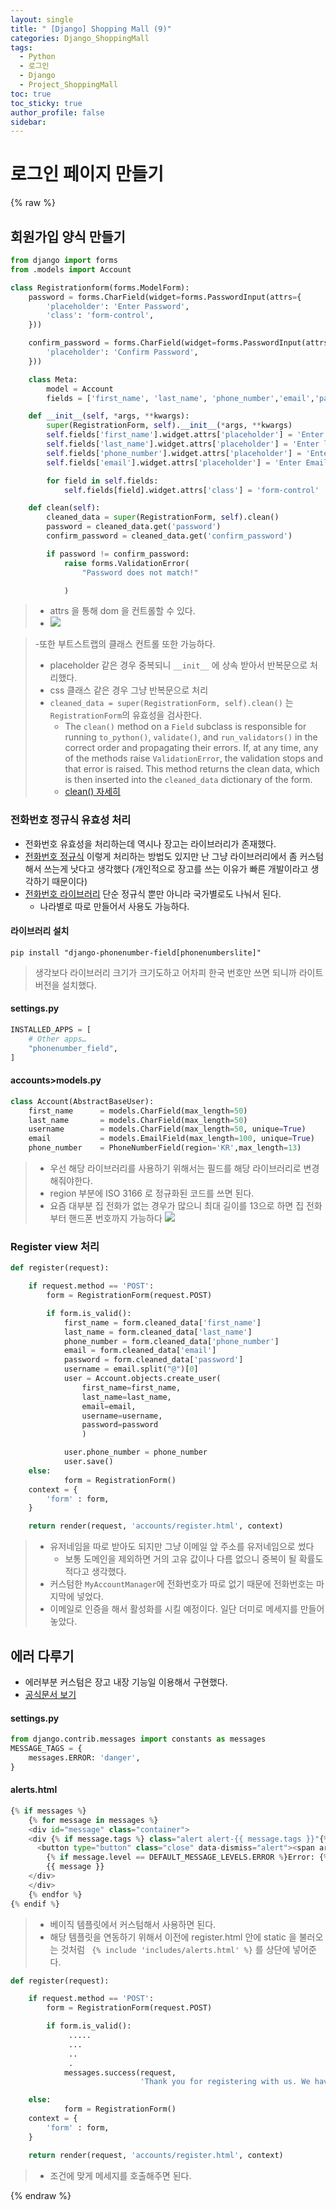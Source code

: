 ```yaml
---
layout: single
title: " [Django] Shopping Mall (9)"
categories: Django_ShoppingMall
tags:
  - Python
  - 로그인
  - Django
  - Project_ShoppingMall
toc: true
toc_sticky: true
author_profile: false
sidebar:
---
```

# 로그인 페이지 만들기

{% raw %}

## 회원가입 양식 만들기

```python
from django import forms
from .models import Account

class Registrationform(forms.ModelForm):
    password = forms.CharField(widget=forms.PasswordInput(attrs={
        'placeholder': 'Enter Password',
        'class': 'form-control',
    }))

    confirm_password = forms.CharField(widget=forms.PasswordInput(attrs={
        'placeholder': 'Confirm Password',
    }))

    class Meta:
        model = Account
        fields = ['first_name', 'last_name', 'phone_number','email','password']

    def __init__(self, *args, **kwargs):
        super(RegistrationForm, self).__init__(*args, **kwargs)
        self.fields['first_name'].widget.attrs['placeholder'] = 'Enter First Name'
        self.fields['last_name'].widget.attrs['placeholder'] = 'Enter last Name'
        self.fields['phone_number'].widget.attrs['placeholder'] = 'Enter Phone Number'
        self.fields['email'].widget.attrs['placeholder'] = 'Enter Email Address'

        for field in self.fields:  
            self.fields[field].widget.attrs['class'] = 'form-control'

    def clean(self):
        cleaned_data = super(RegistrationForm, self).clean()
        password = cleaned_data.get('password')
        confirm_password = cleaned_data.get('confirm_password')

        if password != confirm_password:
            raise forms.ValidationError(
                "Password does not match!"

            )
```
>- attrs 을 통해 dom 을 컨트롤할 수 있다.
>- ![](https://i.imgur.com/s56KjXv.png)

>	-또한 부트스트랩의 클래스 컨트롤 또한 가능하다.
>	- placeholder 같은 경우 중복되니 `__init__` 에 상속 받아서 반복문으로 처리했다.
>- css 클래스 같은 경우 그냥 반복문으로 처리
>- `cleaned_data = super(RegistrationForm, self).clean()` 는 `RegistrationForm`의 유효성을 검사한다.
>	-   The `clean()` method on a `Field` subclass is responsible for running `to_python()`, `validate()`, and `run_validators()` in the correct order and propagating their errors. If, at any time, any of the methods raise `ValidationError`, the validation stops and that error is raised. This method returns the clean data, which is then inserted into the `cleaned_data` dictionary of the form.
>	- [clean() 자세히](https://docs.djangoproject.com/ko/4.2/ref/forms/validation/)


### 전화번호 정규식 유효성 처리

- 전화번호 유효성을 처리하는데 역시나 장고는 라이브러리가 존재했다.
- [전화번호 정규식](https://velog.io/@mmy789/Django-User-%EB%AA%A8%EB%8D%B8%EC%97%90-%ED%95%B8%EB%93%9C%ED%8F%B0-%EB%B2%88%ED%98%B8-%EC%A0%80%EC%9E%A5%ED%95%98%EA%B8%B0) 이렇게 처리하는 방법도 있지만 난 그냥 라이브러리에서 좀 커스텀해서 쓰는게 낫다고 생각했다 (개인적으로 장고를 쓰는 이유가 빠른 개발이라고 생각하기 때문이다)
- [전화번호 라이브러리](https://django-phonenumber-field.readthedocs.io/en/latest/index.html) 단순 정규식 뿐만 아니라 국가별로도 나눠서 된다.
	- 나라별로 따로 만들어서 사용도 가능하다.


#### 라이브러리 설치
`pip install "django-phonenumber-field[phonenumberslite]"`
> 생각보다 라이브러리 크기가 크기도하고 어차피 한국 번호만 쓰면 되니까 라이트버전을 설치했다.

#### settings.py
```python
INSTALLED_APPS = [
    # Other apps…
    "phonenumber_field",
]
```

#### accounts>models.py
```python
class Account(AbstractBaseUser):
    first_name      = models.CharField(max_length=50)
    last_name       = models.CharField(max_length=50)
    username        = models.CharField(max_length=50, unique=True)
    email           = models.EmailField(max_length=100, unique=True)
    phone_number    = PhoneNumberField(region='KR',max_length=13)
```
> - 우선 해당 라이브러리를 사용하기 위해서는 필드를 해당 라이브러리로 변경해줘야한다.
> - region 부분에 ISO 3166 로 정규화된 코드를 쓰면 된다. 
> - 요즘 대부분 집 전화가 없는 경우가 많으니 최대 길이를 13으로 하면 집 전화 부터 핸드폰 번호까지 가능하다
> 	![](https://i.imgur.com/EdCmj82.png)





### Register view 처리
```python
def register(request):

    if request.method == 'POST':
        form = RegistrationForm(request.POST)

        if form.is_valid():
            first_name = form.cleaned_data['first_name']
            last_name = form.cleaned_data['last_name']
            phone_number = form.cleaned_data['phone_number']
            email = form.cleaned_data['email']
            password = form.cleaned_data['password']
            username = email.split("@")[0]
            user = Account.objects.create_user(
                first_name=first_name,
                last_name=last_name,
                email=email,
                username=username,
                password=password
                )

            user.phone_number = phone_number
            user.save()
    else:  
            form = RegistrationForm()        
    context = {
        'form' : form,
    }

    return render(request, 'accounts/register.html', context)
```
>- 유저네임을 따로 받아도 되지만 그냥 이메일 앞 주소를 유저네임으로 썼다
>	- 보통 도메인을 제외하면 거의 고유 값이나 다름 없으니 중복이 될 확률도 적다고 생각했다.
>- 커스텀한 `MyAccountManager`에 전화번호가 따로 없기 때문에 전화번호는 마지막에 넣었다.
>- 이메일로 인증을 해서 활성화를 시킬 예정이다. 일단 더미로 메세지를 만들어 놓았다.

## 에러 다루기
- 에러부분 커스텀은 장고 내장 기능일 이용해서 구현했다.
- [공식문서 보기](https://docs.djangoproject.com/en/4.2/ref/contrib/messages/)

#### settings.py
```python
from django.contrib.messages import constants as messages
MESSAGE_TAGS = {
    messages.ERROR: 'danger',
}
```

#### alerts.html
```python
{% if messages %}
    {% for message in messages %}
    <div id="message" class="container">
    <div {% if message.tags %} class="alert alert-{{ message.tags }}"{% endif %} role="alert">
      <button type="button" class="close" data-dismiss="alert"><span aria-hidden="true">&times;</span></button>
        {% if message.level == DEFAULT_MESSAGE_LEVELS.ERROR %}Error: {% endif %}
        {{ message }}
    </div>
    </div>
    {% endfor %}
{% endif %}
```


>- 베이직 템플릿에서 커스텀해서 사용하면 된다.
>- 해당 템플릿을 연동하기 위해서 이전에 register.html 안에 static 을 불러오는 것처럼 ` {% include 'includes/alerts.html' %}` 를 상단에 넣어준다.


```python
def register(request):

    if request.method == 'POST':
        form = RegistrationForm(request.POST)

        if form.is_valid():
			 .....
			 ...
			 ..
			 .
            messages.success(request,
                             'Thank you for registering with us. We have sent you a verification email to your email address [rathan.kumar@gmail.com]. Please verify it.')

    else:  
            form = RegistrationForm()        
    context = {
        'form' : form,
    }

    return render(request, 'accounts/register.html', context)
```
>- 조건에 맞게 메세지를 호출해주면 된다.



{% endraw %}
